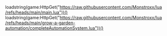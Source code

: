 loadstring(game:HttpGet("https://raw.githubusercontent.com/Monstroxx/lua/refs/heads/main/main.lua"))()
loadstring(game:HttpGet("https://raw.githubusercontent.com/Monstroxx/lua/refs/heads/main/grow-a-garden-automation/completeAutomationSystem.lua"))()

